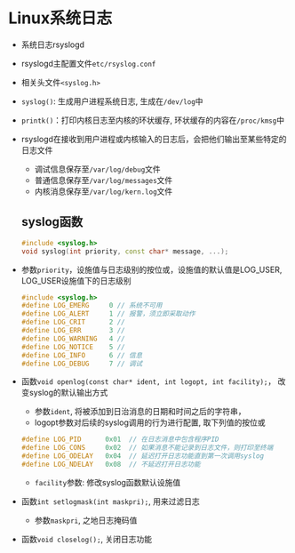 # Linux系统日志

- 系统日志rsyslogd
- rsyslogd主配置文件`etc/rsyslog.conf`
- 相关头文件`<syslog.h>`
- `syslog()`: 生成用户进程系统日志, 生成在`/dev/log`中
- `printk()`：打印内核日志至内核的环状缓存, 环状缓存的内容在`/proc/kmsg`中
- rsyslogd在接收到用户进程或内核输入的日志后，会把他们输出至某些特定的日志文件
  - 调试信息保存至`/var/log/debug`文件
  - 普通信息保存至`/var/log/messages`文件
  - 内核消息保存至`/var/log/kern.log`文件
  
  ## syslog函数
  
  
  ```c++
  #include <syslog.h>
  void syslog(int priority, const char* message, ...);
  ```
  
- 参数`priority`，设施值与日志级别的按位或，设施值的默认值是LOG_USER,
   LOG_USER设施值下的日志级别
    
    ```c++
    #include <syslog.h>
    #define LOG_EMERG     0 // 系统不可用
    #define LOG_ALERT     1 // 报警，须立即采取动作
    #define LOG_CRIT      2 // 
    #define LOG_ERR       3 //
    #define LOG_WARNING   4 // 
    #define LOG_NOTICE    5 // 
    #define LOG_INFO      6 // 信息
    #define LOG_DEBUG     7 // 调试
    ```
    
-  函数`void openlog(const char* ident, int logopt, int facility);`， 改变syslog的默认输出方式
      -  参数`ident`, 将被添加到日治消息的日期和时间之后的字符串，
      -  logopt参数对后续的syslog调用的行为进行配置, 取下列值的按位或 
      ```c++
      #define LOG_PID      0x01  // 在日志消息中包含程序PID
      #define LOG_CONS     0x02  // 如果消息不能记录到日志文件，则打印至终端
      #define LOG_ODELAY   0x04  // 延迟打开日志功能直到第一次调用syslog
      #define LOG_NDELAY   0x08  // 不延迟打开日志功能
      ```
      
     - `facility`参数: 修改syslog函数默认设施值
- 函数`int setlogmask(int maskpri);`, 用来过滤日志
  - 参数`maskpri`, 之地日志掩码值 
- 函数`void closelog();`, 关闭日志功能